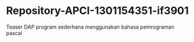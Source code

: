 # Repository-APCI-1301154351-if3901
Teaser DAP
program sederhana menggunakan bahasa pemrograman pascal
